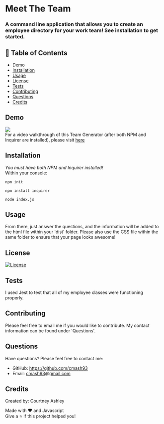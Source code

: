 # Meet The Team        

### A command line application that allows you to create an employee directory for your work team! See installation to get started.

## 📄 Table of Contents    

- [Demo](#demo)
- [Installation](#installation)
- [Usage](#usage)    
- [License](#license)
- [Tests](#tests)
- [Contributing](#contributing)
- [Questions](#questions)
- [Credits](#credits)

## Demo    
![](https://github.com/cmash93/Meet-The-Team/blob/main/dist/images/gif.gif)    
For a video walkthrough of this Team Generator (after both NPM and Inquirer are installed), please visit [here](https://www.youtube.com/watch?v=50K9Bjl6pQI&t=2s)

## Installation 
_*You must have both NPM and Inquirer installed!*_   
Within your console:    
```
npm init
```    
```
npm install inquirer
```    
```
node index.js
```    

## Usage
From there, just answer the questions, and the information will be added to the html file within your 'dist' folder. Please also use the CSS file within the same folder to ensure that your page looks awesome!
    

## License
[![License](https://img.shields.io/badge/license-MIT-red.svg)]()  

## Tests
I used Jest to test that all of my employee classes were functioning properly.
    

## Contributing
Please feel free to email me if you would like to contribute. My contact information can be found under 'Questions'.    
 

## Questions
Have questions? Please feel free to contact me:    
* GitHub: https://github.com/cmash93    
* Email: cmash93@gmail.com    

## Credits    
Created by: Courtney Ashley 

Made with ❤️ and Javascript    
Give a ⭐ if this project helped you!
  